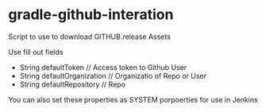 # gradle-github-interation

Script to use to download GITHUB.release Assets

Use fill out fields
 
 - String defaultToken // Access token to Github User
 - String defaultOrganization // Organizatio of Repo or User
 - String defaultRepository // Repo


You can also set these properties as SYSTEM porpoerties for use in Jenkins
